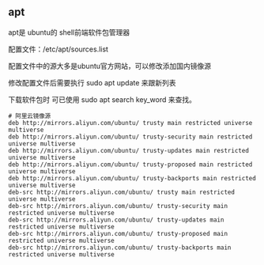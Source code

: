 ## apt

apt是 ubuntu的 shell前端软件包管理器

配置文件：/etc/apt/sources.list

配置文件中的源大多是ubuntu官方网站，可以修改添加国内镜像源

修改配置文件后需要执行 sudo apt update 来跟新列表

下载软件包时 可已使用 sudo apt search key_word 来查找。

```
# 阿里云镜像源
deb http://mirrors.aliyun.com/ubuntu/ trusty main restricted universe multiverse
deb http://mirrors.aliyun.com/ubuntu/ trusty-security main restricted universe multiverse
deb http://mirrors.aliyun.com/ubuntu/ trusty-updates main restricted universe multiverse
deb http://mirrors.aliyun.com/ubuntu/ trusty-proposed main restricted universe multiverse
deb http://mirrors.aliyun.com/ubuntu/ trusty-backports main restricted universe multiverse
deb-src http://mirrors.aliyun.com/ubuntu/ trusty main restricted universe multiverse
deb-src http://mirrors.aliyun.com/ubuntu/ trusty-security main restricted universe multiverse
deb-src http://mirrors.aliyun.com/ubuntu/ trusty-updates main restricted universe multiverse
deb-src http://mirrors.aliyun.com/ubuntu/ trusty-proposed main restricted universe multiverse
deb-src http://mirrors.aliyun.com/ubuntu/ trusty-backports main restricted universe multiverse
```
